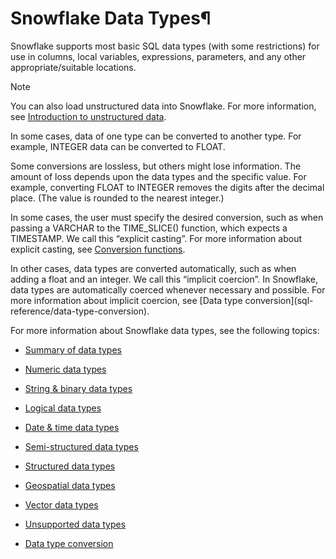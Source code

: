 # Snowflake Data Types¶

Snowflake supports most basic SQL data types (with some restrictions) for use
in columns, local variables, expressions, parameters, and any other
appropriate/suitable locations.

Note

You can also load unstructured data into Snowflake. For more information, see
[Introduction to unstructured data](user-guide/unstructured-intro).

In some cases, data of one type can be converted to another type. For example,
INTEGER data can be converted to FLOAT.

Some conversions are lossless, but others might lose information. The amount
of loss depends upon the data types and the specific value. For example,
converting FLOAT to INTEGER removes the digits after the decimal place. (The
value is rounded to the nearest integer.)

In some cases, the user must specify the desired conversion, such as when
passing a VARCHAR to the TIME_SLICE() function, which expects a TIMESTAMP. We
call this “explicit casting”. For more information about explicit casting, see
[Conversion functions](sql-reference/functions-conversion).

In other cases, data types are converted automatically, such as when adding a
float and an integer. We call this “implicit coercion”. In Snowflake, data
types are automatically coerced whenever necessary and possible. For more
information about implicit coercion, see [Data type conversion](sql-
reference/data-type-conversion).

For more information about Snowflake data types, see the following topics:

  * [Summary of data types](sql-reference/intro-summary-data-types)

  * [Numeric data types](sql-reference/data-types-numeric)

  * [String & binary data types](sql-reference/data-types-text)

  * [Logical data types](sql-reference/data-types-logical)

  * [Date & time data types](sql-reference/data-types-datetime)

  * [Semi-structured data types](sql-reference/data-types-semistructured)

  * [Structured data types](sql-reference/data-types-structured)

  * [Geospatial data types](sql-reference/data-types-geospatial)

  * [Vector data types](sql-reference/data-types-vector)

  * [Unsupported data types](sql-reference/data-types-unsupported)

  * [Data type conversion](sql-reference/data-type-conversion)

